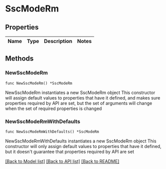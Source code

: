 # SscModeRm

## Properties

Name | Type | Description | Notes
------------ | ------------- | ------------- | -------------

## Methods

### NewSscModeRm

`func NewSscModeRm() *SscModeRm`

NewSscModeRm instantiates a new SscModeRm object
This constructor will assign default values to properties that have it defined,
and makes sure properties required by API are set, but the set of arguments
will change when the set of required properties is changed

### NewSscModeRmWithDefaults

`func NewSscModeRmWithDefaults() *SscModeRm`

NewSscModeRmWithDefaults instantiates a new SscModeRm object
This constructor will only assign default values to properties that have it defined,
but it doesn't guarantee that properties required by API are set


[[Back to Model list]](../README.md#documentation-for-models) [[Back to API list]](../README.md#documentation-for-api-endpoints) [[Back to README]](../README.md)


